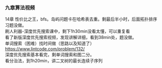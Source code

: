 ### 九章算法视频
14章 性价比之王，bfs。岛屿问题卡在哈希表去重。剩最后半小时，后面拓扑排序习题没做。  
刷人利器-深度优先搜索课中，剩下1h30min没看太懂，可以重复看   
看了新版深度优先搜索视频，发现讲解详细，看到38min处，题没做。  
单词搜索（困难）找时间做（思路以及知道了）https://www.lintcode.com/problem/132/  
深度优先搜索基本看完，剩单词搜索和图二分。  
看分治法，到1h20min，讲二叉树的最长连续子序列  

